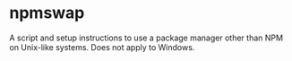# npmswap
A script and setup instructions to use a package manager other than NPM on Unix-like systems. Does not apply to Windows.
